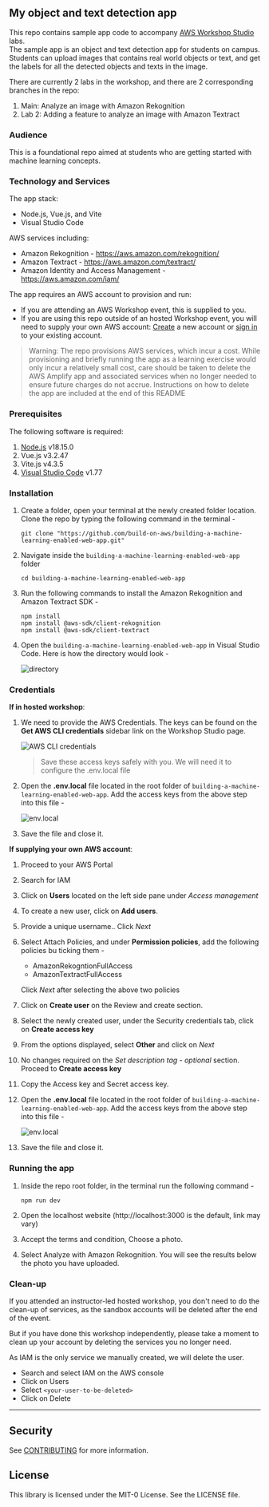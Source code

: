 ## My object and text detection app

This repo contains sample app code to accompany [AWS Workshop Studio](workshops.aws/) labs.   
The sample app is an object and text detection app for students on campus.   
Students can upload images that contains real world objects or text, and get the labels for all the detected objects and texts in the image.

There are currently 2 labs in the workshop, and there are 2 corresponding branches in the repo:
1. Main: Analyze an image with Amazon Rekognition
2. Lab 2: Adding a feature to analyze an image with Amazon Textract

### Audience
This is a foundational repo aimed at students who are getting started with machine learning concepts.

### Technology and Services
The app stack:
* Node.js, Vue.js, and Vite
* Visual Studio Code

AWS services including:
* Amazon Rekognition - https://aws.amazon.com/rekognition/
* Amazon Textract - https://aws.amazon.com/textract/
* Amazon Identity and Access Management - https://aws.amazon.com/iam/	

The app requires an AWS account to provision and run:
* If you are attending an AWS Workshop event, this is supplied to you. 
* If you are using this repo outside of an hosted Workshop event, you will need to supply your own AWS account: [Create](https://aws.amazon.com/resources/create-account/) a new account or [sign in](https://aws.amazon.com/console/) to your existing account.

> Warning: The repo provisions AWS services, which incur a cost. While provisioning and briefly running the app as a learning exercise would only incur a relatively small cost, care should be taken to delete the AWS Amplify app and associated services when no longer needed to ensure future charges do not accrue. Instructions on how to delete the app are included at the end of this README

### Prerequisites
The following software is required:
1. [Node.js](https://nodejs.org/en/download) v18.15.0
2. Vue.js v3.2.47
3. Vite.js v4.3.5
4. [Visual Studio Code](https://code.visualstudio.com/download) v1.77

### Installation

1. Create a folder, open your terminal at the newly created folder location. Clone the repo by typing the following command in the terminal -
   
   ```
   git clone "https://github.com/build-on-aws/building-a-machine-learning-enabled-web-app.git"
   ```

2. Navigate inside the `building-a-machine-learning-enabled-web-app` folder

   ```
   cd building-a-machine-learning-enabled-web-app
   ```

3. Run the following commands to install the Amazon Rekognition and Amazon Textract SDK - 
   
   ```
   npm install
   npm install @aws-sdk/client-rekognition
   npm install @aws-sdk/client-textract
   ```

4. Open the `building-a-machine-learning-enabled-web-app` in Visual Studio Code. Here is how the directory would look -
   
   ![directory](/assets/directory.png)


### Credentials

**If in hosted workshop**: 

1. We need to provide the AWS Credentials. The keys can be found on the **Get AWS CLI credentials** sidebar link on the Workshop Studio page.

   ![AWS CLI credentials](/assets/getcred.png)

   > Save these access keys safely with you. We will need it to configure the .env.local file

2. Open the **.env.local** file located in the root folder of `building-a-machine-learning-enabled-web-app`. Add the access keys from the above step into this file - 
   
   ![env.local](/assets/envLocal.png)

3. Save the file and close it.


**If supplying your own AWS account**:
1. Proceed to your AWS Portal
2. Search for IAM
3. Click on **Users** located on the left side pane under *Access management*
4. To create a new user, click on **Add users**.
5. Provide a unique username.. Click *Next*
6. Select Attach Policies, and under **Permission policies**, add the following policies bu ticking them - 
   - AmazonRekogntionFullAccess
   - AmazonTextractFullAccess
   
   Click *Next* after selecting the above two policies
7. Click on **Create user** on the Review and create section.
8. Select the newly created user, under the Security credentials tab, click on **Create access key**
9. From the options displayed, select **Other** and click on *Next*
10. No changes required on the *Set description tag - optional* section. Proceed to **Create access key**
11. Copy the Access key and Secret access key.
12. Open the **.env.local** file located in the root folder of `building-a-machine-learning-enabled-web-app`. Add the access keys from the above step into this file - 
   
    ![env.local](/assets/envLocal.png)
13. Save the file and close it.

### Running the app
1. Inside the repo root folder, in the terminal run the following command - 
   
   ```
   npm run dev
   ```

2. Open the localhost website (http://localhost:3000 is the default, link may vary)

3. Accept the terms and condition, Choose a photo.

4. Select Analyze with Amazon Rekognition. You will see the results below the photo you have uploaded.
### Clean-up

If you attended an instructor-led hosted workshop, you don't need to do the clean-up of services, as the sandbox accounts will be deleted after the end of the event.

But if you have done this workshop independently, please take a moment to clean up your account by deleting the services you no longer need.

As IAM is the only service we manually created, we will delete the user.

- Search and select IAM on the AWS console
- Click on Users
- Select `<your-user-to-be-deleted>`
- Click on Delete

---

## Security

See [CONTRIBUTING](CONTRIBUTING.md#security-issue-notifications) for more information.

## License

This library is licensed under the MIT-0 License. See the LICENSE file.

